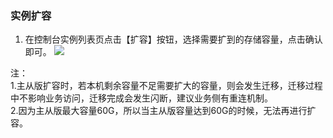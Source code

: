 ### 	实例扩容
1. 在控制台实例列表页点击【扩容】按钮，选择需要扩到的存储容量，点击确认即可。
![](http://imgcache.tcecqpoc.fsphere.cn/image/mc.qcloudimg.com/static/img/cd2e09eb1d08b80b8c1acfe62040722e/kuoron.png)

注：<br>
1.主从版扩容时，若本机剩余容量不足需要扩大的容量，则会发生迁移，迁移过程中不影响业务访问，迁移完成会发生闪断，建议业务侧有重连机制。<br>
2.因为主从版最大容量60G，所以当主从版容量达到60G的时候，无法再进行扩容。